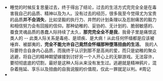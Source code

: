 - 睡觉的时候反复思量过去，终于得出了结论，过去的生活方式完完全全是在毒害我自己的品质、精神以及为人。没有过去的经历，很多我至今觉得尤为宝贵的品质**并不会消失**，比如坚毅的执行力、井然的计划条理以及忍耐痛苦的毅力和相信努力会有回报的信仰。那种幼稚的、妥协的、无计划的、脆弱敏感的、蚕食灵魂品质的愚蠢人际持续了太久，**那完完全全不是我**，我骨子里是痛恨这类人的 -- 此类人际关系是毒疮、是顽疾、是大病！从此任何怀缅都是应该被唾弃、被鄙夷的，**完全不能允许自己竟然会怀缅那种堕落扭曲的生活**。 我的人际要符合自身内心品质，而我终于认识到那不是高尚的爱，而只是幼稚的聚众逃避，将自己的精神期望嫁接到讨好另一个人开心上的无聊游戏。无法容许，要彻彻底底的切割，最好是这种人际从来没有发生过。逃避就是精神鸦片，混杂着拖延、享乐以及扭曲的自我说服的价值观，仅此一罪就足以判。#周记
-